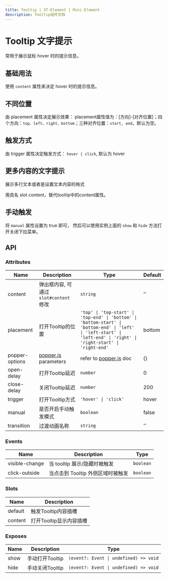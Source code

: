 ```yaml
---
title: Tooltip | ST-Element | Mini-Element
description: Tooltip组件文档
---
```


# Tooltip 文字提示

常用于展示鼠标 hover 时的提示信息。

## 基础用法

使用 `content` 属性来决定 hover 时的提示信息。

<preview path="../demo/Tooltip/Basic.vue" title="基础用法" description="Tooltip 组件的基础用法"></preview>

## 不同位置

由 placement 属性决定展示效果： placement属性值为：[方向]-[对齐位置]；四个方向：`top、left、right、bottom`；三种对齐位置：`start, end`，默认为空。

<preview path="../demo/Tooltip/Placement.vue" title="不同位置" description="Tooltip 组件的不同位置"></preview>

## 触发方式

由 trigger 属性决定触发方式： `hover | click`, 默认为 hover

<preview path="../demo/Tooltip/Click.vue" title="触发方式" description="Tooltip 组件的触发方式"></preview>

## 更多内容的文字提示

展示多行文本或者是设置文本内容的格式

用具名 slot content，替代tooltip中的content属性。

<preview path="../demo/Tooltip/Custom.vue" title="更多内容的文字提示" description="Tooltip 组件的更多内容的文字提示"></preview>

## 手动触发

将 `manual` 属性设置为 true 即可，
然后可以使用实例上面的 `show` 和 `hide` 方法打开关闭下拉菜单。

<preview path="../demo/Tooltip/Manual.vue" title="手动触发" description="Tooltip 组件的手动触发"></preview>

## API

### Attributes

| Name           | Description                                            | Type                                                                                                                                                                 | Default |
| -------------- | ------------------------------------------------------ | -------------------------------------------------------------------------------------------------------------------------------------------------------------------- | ------- |
| content        | 弹出框内容, 可通过 `slot#content` 修改                 | `string`                                                                                                                                                             | ''      |
| placement      | 打开Tooltip的位置                                      | `'top' \| 'top-start' \| 'top-end' \| 'bottom' \| 'bottom-start' \| 'bottom-end' \| 'left' \| 'left-start' \| 'left-end' \| 'right' \| 'right-start' \| 'right-end'` | bottom  |
| popper-options | [popper.js](https://popper.js.org/docs/v2/) parameters | refer to [popper.js](https://popper.js.org/docs/v2/) doc                                                                                                             | {}      |
| open-delay     | 打开Tooltip延迟                                        | `number`                                                                                                                                                             | 0       |
| close-delay    | 关闭Tooltip延迟                                        | `number`                                                                                                                                                             | 200     |
| trigger        | 打开Tooltip方式                                        | `'hover' \| 'click'`                                                                                                                                                 | hover   |
| manual         | 是否开启手动触发模式                                   | `boolean`                                                                                                                                                            | false   |
| transition     | 过渡动画名称                                           | `string`                                                                                                                                                             | ''      |

### Events

| Name           | Description                       | Type      |
| -------------- | --------------------------------- | --------- |
| visible-change | 当 tooltip 展示/隐藏时被触发      | `boolean` |
| click-outside  | 当点击到 Tooltip 外侧区域时被触发 | `boolean` |

### Slots

| Name    | Description             |
| ------- | ----------------------- |
| default | 触发Tooltip内容插槽     |
| content | 打开Tooltip显示内容插槽 |

### Exposes

| Name | Description     | Type                                   |
| ---- | --------------- | -------------------------------------- |
| show | 手动打开Tooltip | `(event?: Event \| undefined) => void` |
| hide | 手动关闭Tooltip | `(event?: Event \| undefined) => void` |
